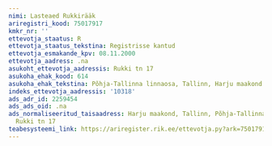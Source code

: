 ```yaml
---
nimi: Lasteaed Rukkirääk
ariregistri_kood: 75017917
kmkr_nr: ''
ettevotja_staatus: R
ettevotja_staatus_tekstina: Registrisse kantud
ettevotja_esmakande_kpv: 08.11.2000
ettevotja_aadress: .na
asukoht_ettevotja_aadressis: Rukki tn 17
asukoha_ehak_kood: 614
asukoha_ehak_tekstina: Põhja-Tallinna linnaosa, Tallinn, Harju maakond
indeks_ettevotja_aadressis: '10318'
ads_adr_id: 2259454
ads_ads_oid: .na
ads_normaliseeritud_taisaadress: Harju maakond, Tallinn, Põhja-Tallinna linnaosa,
  Rukki tn 17
teabesysteemi_link: https://ariregister.rik.ee/ettevotja.py?ark=75017917&ref=rekvisiidid
---
```

